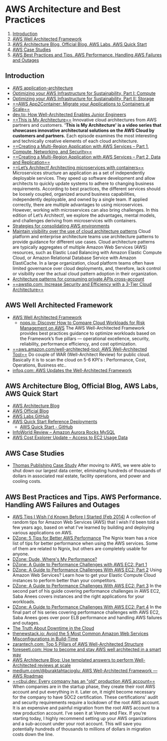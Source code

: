 # AWS Architecture and Best Practices

1. [Introduction](#introduction)
2. [AWS Well Architected Framework](#aws-well-architected-framework)
3. [AWS Architecture Blog, Official Blog, AWS Labs, AWS Quick Start](#aws-architecture-blog-official-blog-aws-labs-aws-quick-start)
4. [AWS Case Studies](#aws-case-studies)
5. [AWS Best Practices and Tips. AWS Performance. Handling AWS Failures and Outages](#aws-best-practices-and-tips-aws-performance-handling-aws-failures-and-outages)

## Introduction

- [AWS application-architecture](http://www.conceptdraw.com/examples/application-architecture)
- [Optimizing your AWS Infrastructure for Sustainability, Part I: Compute](https://aws.amazon.com/blogs/architecture/optimizing-your-aws-infrastructure-for-sustainability-part-i-compute/)
- [Optimizing your AWS Infrastructure for Sustainability, Part II: Storage](https://aws.amazon.com/blogs/architecture/optimizing-your-aws-infrastructure-for-sustainability-part-ii-storage/)
- [==AWS App2Container: Migrate your Applications to Containers at Scale==](https://aws.amazon.com/blogs/architecture/migrate-your-applications-to-containers-at-scale/)
- [dev.to: How Well-Architected Enables Junior Engineers](https://dev.to/aws-builders/how-well-architected-enables-junior-engineers-24j)
- [==This is My Architecture==](https://aws.amazon.com/architecture/this-is-my-architecture) Innovative cloud architectures from AWS partners and customers. **'This is My Architecture' is a video series that showcases innovative architectural solutions on the AWS Cloud by customers and partners.** Each episode examines the most interesting and technically creative elements of each cloud architecture.
- [==Creating a Multi-Region Application with AWS Services – Part 1, Compute, Networking, and Security==](https://aws.amazon.com/blogs/architecture/creating-a-multi-region-application-with-aws-services-part-1-compute-and-security/)
- [==Creating a Multi-Region Application with AWS Services – Part 2, Data and Replication==](https://aws.amazon.com/blogs/architecture/creating-a-multi-region-application-with-aws-services-part-2-data-and-replication/)
- [==Let’s Architect! Architecting microservices with containers==](https://aws.amazon.com/blogs/architecture/lets-architect-architecting-microservices-with-containers/) Microservices structure an application as a set of independently deployable services. They speed up software development and allow architects to quickly update systems to adhere to changing business requirements. According to best practices, the different services should be loosely coupled, organized around business capabilities, independently deployable, and owned by a single team. If applied correctly, there are multiple advantages to using microservices. However, working with microservices can also bring challenges. In this edition of Let’s Architect!, we explore the advantages, mental models, and challenges deriving from microservices with containers.
- [Strategies for consolidating AWS environments](https://aws.amazon.com/de/blogs/mt/strategies-for-consolidating-aws-environments/)
- [Maintain visibility over the use of cloud architecture patterns](https://aws.amazon.com/blogs/architecture/maintain-visibility-over-the-use-of-cloud-architecture-patterns/) Cloud platform and enterprise architecture teams use architecture patterns to provide guidance for different use cases. Cloud architecture patterns are typically aggregates of multiple Amazon Web Services (AWS) resources, such as Elastic Load Balancing with Amazon Elastic Compute Cloud, or Amazon Relational Database Service with Amazon ElastiCache. In a large organization, cloud platform teams often have limited governance over cloud deployments, and, therefore, lack control or visibility over the actual cloud pattern adoption in their organization.
- [Architecture patterns for consuming private APIs cross-account](https://aws.amazon.com/pt/blogs/compute/architecture-patterns-for-consuming-private-apis-cross-account/)
- [==awstip.com: Increase Security and Efficiency with a 3-Tier Cloud Architecture==](https://awstip.com/increase-security-and-efficiency-with-a-3-tier-cloud-architecture-bf5e835cd55a)

## AWS Well Architected Framework

- [AWS Well Architected Framework](https://docs.aws.amazon.com/wellarchitected/latest/framework/welcome.html)
    - [nops.io: Discover How to Compare Cloud Workloads for Risk Management on AWS](https://www.nops.io/workload-rule-violations-aws-well-architected/) The AWS Well-Architected Framework provides best practices guidance to optimize workloads based on the Framework’s five pillars — operational excellence, security, reliability, performance efficiency, and cost optimization.
- [==aws.amazon.com/well-architected-tool: AWS Well-Architected Tool==](https://aws.amazon.com/well-architected-tool) Do couple of WAR (Well-Architect Review) for public cloud. Basically it is to scan the cloud on 5-6 KPI's : Performance, Cost, Operations, Business etc..
- [infoq.com: AWS Updates the Well-Architected Framework](https://www.infoq.com/news/2023/04/aws-well-architected-framework/)

## AWS Architecture Blog, Official Blog, AWS Labs, AWS Quick Start

- [AWS Architecture Blog](https://www.awsarchitectureblog.com)
- [AWS Official Blog](http://blogs.aws.amazon.com/)
- [AWS Labs GitHub](https://github.com/awslabs)
- [AWS Quick Start Reference Deployments](http://aws.amazon.com/es/quickstart/)
    - [AWS Quick Start - GitHub](https://github.com/awslabs/aws-quickstart)
- [InfoWorld Review – Amazon Aurora Rocks MySQL](https://aws.amazon.com/blogs/aws/infoworld-review-amazon-aurora-rocks-mysql/)
- [AWS Cost Explorer Update – Access to EC2 Usage Data](https://aws.amazon.com/blogs/aws/aws-cost-explorer-update-access-to-ec2-usage-data/)

## AWS Case Studies

- [Thomas Publishing Case Study](https://aws.amazon.com/solutions/case-studies/thomas-publishing/)  After moving to AWS, we were able to shut down our largest data center, eliminating hundreds of thousands of dollars in associated real estate, facility operations, and power and cooling costs.

## AWS Best Practices and Tips. AWS Performance. Handling AWS Failures and Outages

- [AWS Tips I Wish I'd Known Before I Started (Feb 2014)](https://wblinks.com/notes/aws-tips-i-wish-id-known-before-i-started/) A collection of random tips for Amazon Web Services (AWS) that I wish I'd been told a few years ago, based on what I've learned by building and deploying various applications on AWS.
- [DZone: 5 Tips for Better AWS Performance](https://dzone.com/articles/5-tips-for-better-aws-performance) The Ngnix team has a nice list of tips for better performance when using the AWS services. Some of them are related to Ngnix, but others are completely usable for anyone.
- [DZone: Dude, Where's My Performance?](https://dzone.com/articles/dude-wheres-my-performance)
- [DZone: A Guide to Performance Challenges with AWS EC2: Part 1](https://blog.appdynamics.com/cloud/a-guide-to-performance-challenges-with-aws-ec2-part-1/)
- [DZone: A Guide to Performance Challenges With AWS EC2: Part 2](https://dzone.com/articles/a-guide-to-performance-challenges-with-aws-ec2-par-1) Using Amazon Web Services? Learn how to get your Elastic Compute Cloud instances to perform better than your competitors.
- [DZone: A Guide to Performance Challenges With AWS EC2: Part 3](https://dzone.com/articles/a-guide-to-performance-challenges-with-aws-ec2-par-2) In the second part of his guide covering performance challenges in AWS EC2, Saba Anees covers instances and the right applications for your workloads.
- [DZone: A Guide to Performance Challenges With AWS EC2: Part 4](https://dzone.com/articles/a-guide-to-performance-challenges-with-aws-ec2-par-3) In the final part of his series covering performance challenges with AWS EC2, Saba Anees goes over poor ELB performance and handling AWS failures and outages.
- [The Truth About Downtime in the Cloud](http://cloud.netapp.com/blog/prepare-for-the-day-of-all-cloud)
- [thenewstack.io: Avoid the 5 Most Common Amazon Web Services Misconfigurations in Build-Time](https://thenewstack.io/avoid-the-5-most-common-amazon-web-services-misconfigurations-in-build-time/)
- [zarantech.com: Top 5 Pillars of AWS Well-Architected Structure](https://www.zarantech.com/blog/top-5-pillars-of-aws-well-architected-structure/)
- [foreseeti.com: How to become and stay AWS well architected in a smart way](https://foreseeti.com/how-to-become-and-stay-aws-well-architected-in-a-smart-way/)
- [AWS Architecture Blog: Use templated answers to perform Well-Architected reviews at scale](https://aws.amazon.com/blogs/architecture/use-templated-answers-to-perform-well-architected-reviews-at-scale/)
- [medium.com/@buraktahtacioglu: AWS Well-Architected Framework — AWS Roadmap](https://medium.com/@buraktahtacioglu/aws-well-architected-framework-aws-roadmap-80aaa6ca7f53)
- [==cbui.dev: Every company has an "old" production AWS account==](https://cbui.dev/every-company-has-an-old-production-aws-account/) When companies are in the startup phase, they create their root AWS account and put everything in it. Later on, it might become necessary for the company to have SOC2 certification. These certifications' audit and security requirements require a lockdown of the root AWS account. It is an expensive and painful migration from the root AWS account to a new production account. I've seen it at Venmo and Flex. If you're starting today, I highly recommend setting up your AWS organizations and a sub-account under your root account. This will save you potentially hundreds of thousands to millions of dollars in migration costs down the line.